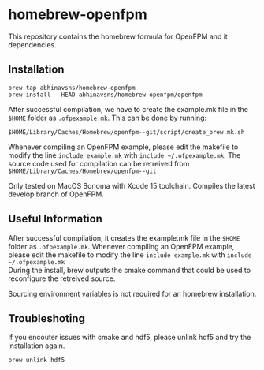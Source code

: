 # homebrew-openfpm

This repository contains the homebrew formula for OpenFPM and it dependencies.

## Installation
```
brew tap abhinavsns/homebrew-openfpm
brew install --HEAD abhinavsns/homebrew-openfpm/openfpm
```
After successful compilation, we have to create the example.mk file in the `$HOME` folder as `.ofpexample.mk`. This can be done by running: 

```
$HOME/Library/Caches/Homebrew/openfpm--git/script/create_brew.mk.sh
```

Whenever compiling an OpenFPM example, please edit the makefile to modify the line `include example.mk` with `include ~/.ofpexample.mk`.
The source code used for compilation can be retreived from `$HOME/Library/Caches/Homebrew/openfpm--git`

Only tested on MacOS Sonoma with Xcode 15 toolchain. Compiles the latest develop branch of OpenFPM.

## Useful Information

After successful compilation, it creates the example.mk file in the `$HOME` folder as `.ofpexample.mk`. Whenever compiling an OpenFPM example, please edit the makefile to modify the line `include example.mk` with `include ~/.ofpexample.mk`   
During the install, brew outputs the cmake command that could be used to reconfigure the retreived source.

Sourcing environment variables is not required for an homebrew installation.

## Troubleshoting

If you encouter issues with cmake and hdf5, please unlink hdf5 and try the installation again.
```
brew unlink hdf5
```
